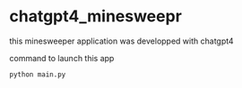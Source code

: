 # chatgpt4_minesweepr
this minesweeper application was developped with chatgpt4

command to launch this app
```
python main.py
```